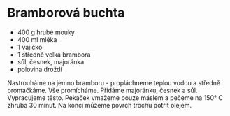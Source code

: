 # Bramborová buchta

* 400 g hrubé mouky
* 400 ml mléka
* 1 vajíčko
* 1 středně velká brambora
* sůl, česnek, majoránka
* polovina droždí

Nastrouháme na jemno bramboru - propláchneme teplou vodou a středně promačkáme.
Vše promícháme. Přidáme majoránku, česnek a sůl. Vypracujeme těsto.
Pekáček vmažeme pouze máslem a pečeme na 150° C zhruba 30 minut.
Na konci můžeme povrch trochu potřít olejem.
